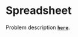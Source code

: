 # Spreadsheet
Problem description **[`here`](https://www.codewars.com/kata/simple-fun-number-167-spreadsheet)**.
